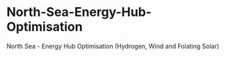 # North-Sea-Energy-Hub-Optimisation
North Sea - Energy Hub Optimisation (Hydrogen, Wind and Folating Solar)
